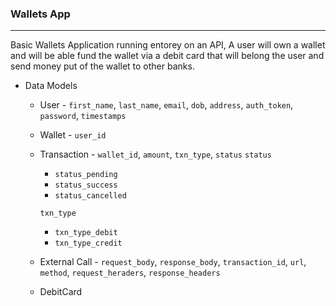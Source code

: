 ### Wallets App

___

Basic Wallets Application running entorey on an API, A user will own a wallet and will be able fund the wallet via a debit card that will belong the user and send money put of the wallet to other banks.

- Data Models

    - User - `first_name`, `last_name`, `email`, `dob`, `address`, `auth_token`, `password`, `timestamps`

    - Wallet - `user_id`

    - Transaction - `wallet_id`, `amount`, `txn_type`, `status`
      `status`

        - `status_pending`
        - `status_success`
        - `status_cancelled`

      `txn_type`

        - `txn_type_debit`
        - `txn_type_credit`

    - External Call - `request_body`, `response_body`, `transaction_id`, `url`, `method`, `request_heraders`, `response_headers`

    - DebitCard
